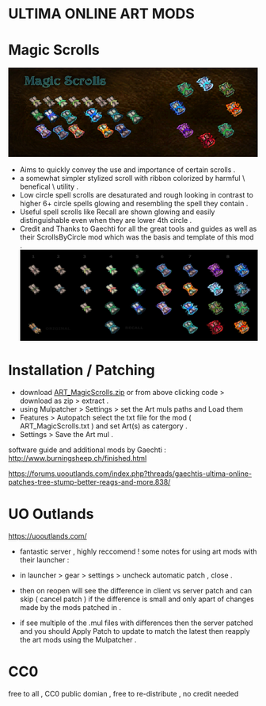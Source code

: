 # ULTIMA ONLINE ART MODS 
# Magic Scrolls
![Magic Scrolls Backpack](/ART_MagicScrolls/item_scroll_00_magic_compB.jpg?raw=true "Magic Scrolls Backpack")
- Aims to quickly convey the use and importance of certain scrolls .
- a somewhat simpler stylized scroll with ribbon colorized by harmful \ benefical \ utility . 
- Low circle spell scrolls are desaturated and rough looking in contrast to higher 6+ circle spells glowing and resembling the spell they contain .
- Useful spell scrolls like Recall are shown glowing and easily distinguishable even when they are lower 4th circle .
- Credit and Thanks to Gaechti for all the great tools and guides as well as their ScrollsByCircle mod which was the basis and template of this mod . 
![Magic Scrolls](/ART_MagicScrolls/item_scroll_00_magic_comp.jpg?raw=true "Magic Scrolls")

# Installation / Patching
- download [ART_MagicScrolls.zip]( https://github.com/CorvaeOboro/ultima_online_mods/releases/download/ART_MagicScrolls_01/ART_MagicScrolls.zip )  or from above clicking code > download as zip > extract . 
- using Mulpatcher > Settings > set the Art muls paths and Load them
- Features > Autopatch select the txt file for the mod ( ART_MagicScrolls.txt ) and set Art(s) as catergory . 
- Settings > Save the Art mul .

software guide and additional mods by Gaechti :
http://www.burningsheep.ch/finished.html

https://forums.uooutlands.com/index.php?threads/gaechtis-ultima-online-patches-tree-stump-better-reags-and-more.838/

# UO Outlands
https://uooutlands.com/
- fantastic server , highly reccomend ! some notes for using art mods with their launcher :

- in launcher > gear > settings > uncheck automatic patch , close .
- then on reopen will see the difference in client vs server patch and can skip ( cancel patch ) if the difference is small and only apart of changes made by the mods patched in . 
- if see multiple of the .mul files with differences then the server patched and you should Apply Patch to update to match the latest then reapply the art mods using the Mulpatcher .

# CC0
free to all , CC0 public domian , free to re-distribute , no credit needed

